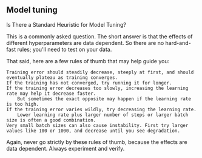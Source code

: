 ## Model tuning
Is There a Standard Heuristic for Model Tuning?

This is a commonly asked question. The short answer is that the effects of different hyperparameters are data dependent. So there are no hard-and-fast rules; you'll need to test on your data.

That said, here are a few rules of thumb that may help guide you:

    Training error should steadily decrease, steeply at first, and should eventually plateau as training converges.
    If the training has not converged, try running it for longer.
    If the training error decreases too slowly, increasing the learning rate may help it decrease faster.
        But sometimes the exact opposite may happen if the learning rate is too high.
    If the training error varies wildly, try decreasing the learning rate.
        Lower learning rate plus larger number of steps or larger batch size is often a good combination.    
    Very small batch sizes can also cause instability. First try larger values like 100 or 1000, and decrease until you see degradation.
Again, never go strictly by these rules of thumb, because the effects are data dependent. Always experiment and verify.
